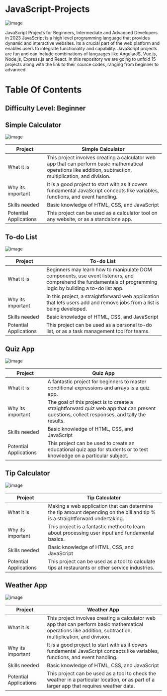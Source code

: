 # JavaScript-Projects
![image](https://user-images.githubusercontent.com/120396905/231789989-d15685ae-1c61-4c2f-a91b-a203cfa521ac.png)

JavaScript Projects for Beginners, Intermediate and Advanced Developers in 2023
JavaScript is a high level programming language that provides dynamic and interactive websites. Its a crucial part of the web platform and enables users to integrate functionality and capability. JavaScript projects are fun and can include combinations of languages like AngularJS, Vue.js, Node.js, Express.js and React.
In this repository we are going to unfold 15 projects along with the link to their source codes, ranging from beginner to advanced.

# Table Of Contents

## Difficulty Level: Beginner

## Simple Calculator

![image](https://user-images.githubusercontent.com/120396905/231788761-cf3b697e-2882-4652-b619-fdbd02eb4b44.png)


<html>
<body>
<!--StartFragment-->

Project | Simple Calculator
-- | --
What it is | This project involves creating a calculator web app that can perform basic mathematical operations like addition, subtraction, multiplication, and division.
Why its important | It is a good project to start with as it covers fundamental JavaScript concepts like variables, functions, and event handling.
Skills needed | Basic knowledge of HTML, CSS, and JavaScript
Potential Applications | This project can be used as a calculator tool on any website, or as a standalone app.

<!--EndFragment-->
</body>
</html>

## To-do List

![image](https://user-images.githubusercontent.com/120396905/231789316-16de6df6-716d-462c-b0a4-e8ba30820c62.png)


<html>
<body>
<!--StartFragment-->

Project | To-do List
-- | --
What it is | Beginners may learn how to manipulate DOM components, use event listeners, and comprehend the fundamentals of programming logic by building a to-do list app.
Why its important | In this project, a straightforward web application that lets users add and remove jobs from a list is being developed.
Skills needed | Basic knowledge of HTML, CSS, and JavaScript
Potential Applications | This project can be used as a personal to-do list, or as a task management tool for teams.

<!--EndFragment-->
</body>
</html>

## Quiz App

![image](https://user-images.githubusercontent.com/120396905/231789084-dc650a97-4393-482b-a8df-4a9944bedd2b.png)


<html>
<body>
<!--StartFragment-->

Project | Quiz App
-- | --
What it is | A fantastic project for beginners to master conditional expressions and arrays is a quiz app.
Why its important | The goal of this project is to create a straightforward quiz web app that can present questions, collect responses, and tally the results.
Skills needed | Basic knowledge of HTML, CSS, and JavaScript
Potential Applications | This project can be used to create an educational quiz app for students or to test knowledge on a particular subject.

<!--EndFragment-->
</body>
</html>

## Tip Calculator

![image](https://user-images.githubusercontent.com/120396905/231789498-59a2cbd7-c75c-4fd3-95fd-fe660cce4d3a.png)


<html>
<body>
<!--StartFragment-->

Project | Tip Calculator
-- | --
What it is | Making a web application that can determine the tip amount depending on the bill and tip % is a straightforward undertaking.
Why its important | This project is a fantastic method to learn about processing user input and fundamental basics.
Skills needed | Basic knowledge of HTML, CSS, and JavaScript
Potential Applications | This project can be used as a tool to calculate tips at restaurants or other service industries.

<!--EndFragment-->
</body>
</html>

## Weather App

![image](https://user-images.githubusercontent.com/120396905/231789719-b757eb85-570c-4bea-94e5-e29395b50d70.png)

<html>
<body>
<!--StartFragment-->

Project | Weather App
-- | --
What it is | This project involves creating a calculator web app that can perform basic mathematical operations like addition, subtraction, multiplication, and division.
Why its important | It is a good project to start with as it covers fundamental JavaScript concepts like variables, functions, and event handling.
Skills needed | Basic knowledge of HTML, CSS, and JavaScript
Potential Applications | This project can be used as a tool to check the weather in a particular location, or as part of a larger app that requires weather data.

<!--EndFragment-->
</body>
</html>
